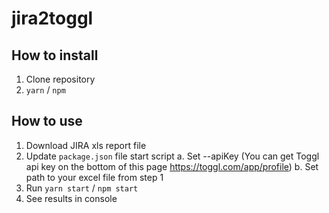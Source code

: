 # jira2toggl

## How to install
1. Clone repository
2. `yarn` / `npm`

## How to use
1. Download JIRA xls report file
2. Update `package.json` file start script
  a. Set --apiKey (You can get Toggl api key on the bottom of this page https://toggl.com/app/profile)
  b. Set path to your excel file from step 1
3. Run `yarn start` / `npm start`
4. See results in console
